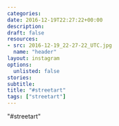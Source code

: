 ```yaml
---
categories:
date: 2016-12-19T22:27:22+00:00
description:
draft: false
resources:
- src: 2016-12-19_22-27-22_UTC.jpg
  name: "header"
layout: instagram
options:
  unlisted: false
stories:
subtitle:
title: "#streetart"
tags: ["streetart"]
---
```


"#streetart"
